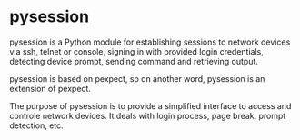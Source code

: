 # pysession
pysession is a Python module for establishing sessions to network devices via ssh, telnet or console, signing in with provided login credentials, detecting device prompt, sending command and retrieving output. 

pysession is based on pexpect, so on another word, pysession is an extension of pexpect. 

The purpose of pysession is to provide a simplified interface to access and controle network devices. It deals with login process, page break, prompt detection, etc. 
